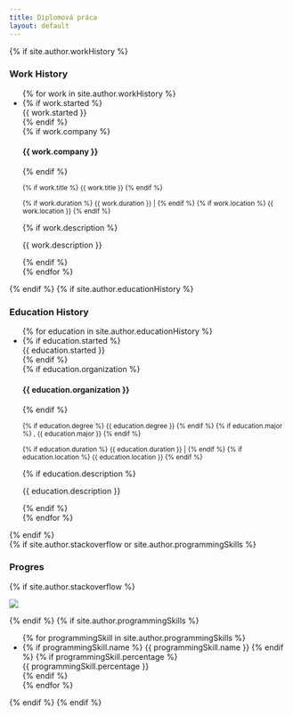 ```yaml
---
title: Diplomová práca
layout: default
---
```


<div class="container-fluid">
    <div class="row-fluid">
        <div class="col-md-8">
            {% if site.author.workHistory %}
                <h3 class="title with-icon"><span class="glyphicon glyphicon-plane cat-title"></span>Work History</h3>
                <ul class="timeline">
                    {% for work in site.author.workHistory %}
                        <li class="timeline-inverted">
                            {% if work.started %}
                                <div class="timeline-badge info">{{ work.started }}</div>
                            {% endif %}
                            <div class="timeline-panel grid-block">
                                <div class="timeline-heading">
                                    {% if work.company %}
                                        <h4 class="timeline-title">{{ work.company }} </h4>
                                    {% endif %}
                                    <p>
                                        <small class="text-muted">
                                            {% if work.title %}
                                                {{ work.title }}
                                            {% endif %}
                                        </small>
                                    </p>
                                    <p>
                                        <small class="text-muted">
                                            {% if work.duration %}
                                                <i class="fa fa-calendar"></i> {{ work.duration }} |
                                            {% endif %}
                                            {% if work.location %}
                                                <i class="fa fa-map-marker"></i>  {{ work.location }}
                                            {% endif %}
                                        </small>
                                    </p>
                                </div>
                                <div class="timeline-body">
                                    {% if work.description %}
                                        <p>{{ work.description }}</p>
                                    {% endif %}
                                </div>
                            </div>
                        </li>
                    {% endfor %}
                </ul>
            {% endif %}
            {% if site.author.educationHistory %}
                <h3 class="title with-icon"><span class="fa fa-book cat-title"></span>Education History</h3>
                <ul class="timeline">
                    {% for education in site.author.educationHistory %}
                        <li class="timeline-inverted">
                            {% if education.started %}
                                <div class="timeline-badge info">{{ education.started }}</div>
                            {% endif %}
                            <div class="timeline-panel grid-block">
                                <div class="timeline-heading">
                                    {% if education.organization %}
                                        <h4 class="timeline-title">{{ education.organization }}</h4>
                                    {% endif %}
                                    <p>
                                        <small class="text-muted">
                                            {% if education.degree %}
                                                {{ education.degree }}
                                            {% endif %}
                                            {% if education.major %}
                                                , {{ education.major }}
                                            {% endif %}
                                        </small>
                                    </p>
                                    <p>
                                        <small class="text-muted">
                                            {% if education.duration %}
                                                <i class="fa fa-calendar"></i> {{ education.duration }} |
                                            {% endif %}
                                            {% if education.location %}
                                                <i class="fa fa-map-marker"></i>  {{ education.location }}
                                            {% endif %}
                                        </small>
                                    </p>
                                </div>
                                <div class="timeline-body">
                                    {% if education.description %}
                                        <p>{{ education.description }}</p>
                                    {% endif %}
                                </div>
                            </div>
                        </li>
                    {% endfor %}
                </ul>
            {% endif %}
        </div>
        <div class="col-md-4">
            {% if site.author.stackoverflow or site.author.programmingSkills %}
                <h3 class="title with-icon"><span class="fa fa-code cat-title"></span>Progres</h3>
                {% if site.author.stackoverflow %}
                <div class="grid-block">
                  <p><a href="//stackoverflow.com/users/{{ site.author.stackoverflow }}"><img src="//stackoverflow.com/users/flair/{{ site.author.stackoverflow }}.png"></a></p>
                  <ul class="list-unstyled list-stackoverflow" id="stackoverflow_questions_and_answers"></ul>
                  <script type="text/javascript">
                  $(function () {
                    var api_url_user = "//api.stackexchange.com/2.2/users/{{ site.author.stackoverflow }}/answers?pagesize=5&order=desc&sort=votes&site=stackoverflow";
                    var api_url_format_questions = "//api.stackexchange.com/2.2/questions/%question_ids%?site=stackoverflow";
                    $.get(api_url_user, function (data_user) {
                      if (!data_user) {
                        return;
                      }
                      if (!data_user.items) {
                        return;
                      }
                      if (!data_user.items.length) {
                        return;
                      }
                      var question_ids = [];
                      var complex_questions = {};
                      $.each(data_user.items, function (index, item) {
                        if (!item) {
                          return;
                        }
                        if (!item.question_id) {
                          return;
                        }
                        if (!item.answer_id) {
                          return;
                        }
                        if (!item.score) {
                          return;
                        }
                        complex_questions[item.question_id] = {
                          "question_id": item.question_id,
                          "answer_id": item.answer_id,
                          "score": humanize_score(item.score),
                          "is_accepted": item.is_accepted
                        };
                        question_ids.push(item.question_id);
                      });
                      var api_url_questions = api_url_format_questions.replace('%question_ids%', question_ids.join(';'));
                      $.get(api_url_questions, function (data_questions) {
                        if (!data_questions) {
                          return;
                        }
                        if (!data_questions.items) {
                          return;
                        }
                        if (!data_questions.items.length) {
                          return;
                        }
                        $.each(data_questions.items, function (index, item) {
                          if (!item) {
                            return;
                          }
                          if (!item.question_id) {
                            return;
                          }
                          var complex_question = complex_questions[item.question_id];
                          if (!complex_question) {
                            return;
                          }
                          complex_question.title = item.title;
                          complex_question.link = item.link;
                        });
                        render_complex_questions(complex_questions);
                      });
                    });
                  });
                  function humanize_score(score) {
                    if (!score) {
                      return;
                    }
                    if (score / 1000 > 1) {
                      return (score / 1000) + "k";
                    } else {
                      return score;
                    }
                  }
                  function render_complex_questions(complex_questions) {
                    if (!complex_questions) {
                      return;
                    }
                    complex_questions = $.map(complex_questions, function (complex_question) {
                      return [complex_question];
                    });
                    complex_questions.sort(function (a, b) {
                      return b.score - a.score;
                    });
                    $stackoverflow_questions_and_answers = $('#stackoverflow_questions_and_answers');
                    $.each(complex_questions, function (index, complex_question) {
                      var link = complex_question.link + '#answer-' + complex_question.answer_id;
                      var $li = $('<li />');
                      $('<span />')
                        .addClass('badge')
                        .addClass(complex_question.is_accepted ? 'progress-bar-success' : '')
                        .text(complex_question.score)
                        .appendTo($li);
                      $('<a />')
                        .attr('href', link)
                        .attr('target', '_blank')
                        .text(complex_question.title)
                        .appendTo($li);
                      $li.appendTo($stackoverflow_questions_and_answers);
                    });
                  }
                  </script>
                </div>
                {% endif %}
                {% if site.author.programmingSkills %}
                <div class="grid-block">
                    <ul class="list-unstyled list-skills">
                        {% for programmingSkill in site.author.programmingSkills %}
                            <li>
                                {% if programmingSkill.name %}
                                    <span class="caption-skill">{{ programmingSkill.name }}</span>
                                {% endif %}
                                {% if programmingSkill.percentage %}
                                    <div class="progress">
                                        <div class="progress-bar" style="width: {{ programmingSkill.percentage }}">
                                            <span>{{ programmingSkill.percentage }} </span>
                                        </div>
                                    </div>
                                {% endif %}
                            </li>
                        {% endfor %}
                    </ul>
                </div>
                {% endif %}
            {% endif %}
            <!-- {% if site.author.languages %}
                <div class="deviter"></div>
                <h3 class="title with-icon"><span class="fa fa-globe cat-title"></span> Language Skills</h3>
                <div class="grid-block">
                    <ul class="list-unstyled list-strip">
                        {% for language in site.author.languages %}
                            {% if language.name %}
                                {% if language.proficiency %}
                                    <li>
                                        <i class="fa fa-check"></i> <span class="badge badge-green badge-right-float">{{ language.proficiency }}</span>{{ language.name }}
                                    </li>
                                {% endif %}
                            {% endif %}
                        {% endfor %}
                    </ul>
                </div>
            {% endif %} -->
            <!-- <div class="deviter"></div>
            <h3 class="title with-icon"><span class="fa fa-location-arrow cat-title"></span> Location</h3>
            <div class="grid-block">
                <iframe src="https://www.google.com/maps/embed/v1/place?q={{ site.author.address }}&key=AIzaSyClEWLh20lxrQBFR7omuuVESviszPxONyk" width="100%" height="100%" frameborder="0" style="border:0"></iframe>
            </div> -->
        </div>
    </div>
</div>
